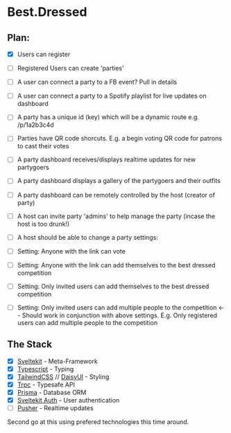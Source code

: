 # Best.Dressed

## Plan:

- [x] Users can register
- [ ] Registered Users can create 'parties'
- [ ] A user can connect a party to a FB event? Pull in details
- [ ] A user can connect a party to a Spotify playlist for live updates on dashboard
- [ ] A party has a unique id (key) which will be a dynamic route e.g. /p/1a2b3c4d
- [ ] Parties have QR code shorcuts. E.g. a begin voting QR code for patrons to cast their votes
- [ ] A party dashboard receives/displays realtime updates for new partygoers
- [ ] A party dashboard displays a gallery of the partygoers and their outfits
- [ ] A party dashboard can be remotely controlled by the host (creator of party)
- [ ] A host can invite party 'admins' to help manage the party (incase the host is too drunk!)

- [ ] A host should be able to change a party settings:
- [ ] Setting: Anyone with the link can vote
- [ ] Setting: Anyone with the link can add themselves to the best dressed competition
- [ ] Setting: Only invited users can add themselves to the best dressed competition
- [ ] Setting: Only invited users can add multiple people to the competition <-- Should work in conjunction with above settings. E.g. Only registered users can add multiple people to the competition

## The Stack

- [x] [Sveltekit](https://kit.svelte.dev/) - Meta-Framework
- [x] [Typescript](https://www.typescriptlang.org/) - Typing
- [x] [TailwindCSS](https://tailwindcss.com/) // [DaisyUI](https://daisyui.com/) - Styling
- [x] [Trpc](https://trpc.io/) - Typesafe API
- [x] [Prisma](https://www.prisma.io/) - Database ORM
- [x] [Sveltekit Auth](https://next-auth.js.org/) - User authentication
- [ ] [Pusher](https://pusher.com/) - Realtime updates

Second go at this using prefered technologies this time around.
